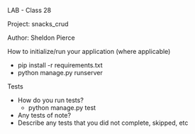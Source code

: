 LAB - Class 28

Project: snacks_crud

Author: Sheldon Pierce

How to initialize/run your application (where applicable)
- pip install -r requirements.txt
- python manage.py runserver


Tests
- How do you run tests?
    - python manage.py test 
- Any tests of note?
- Describe any tests that you did not complete, skipped, etc